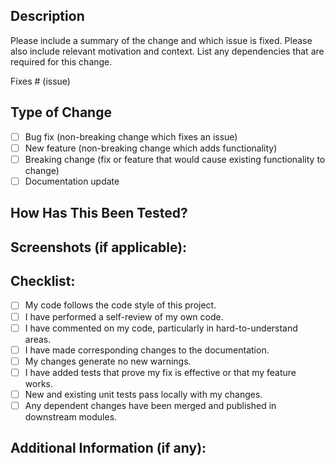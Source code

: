 <!--- Provide a general summary of your changes in the Title above -->

## Description
<!--- Describe your changes in detail -->
Please include a summary of the change and which issue is fixed. Please also include relevant motivation and context. List any dependencies that are required for this change.

Fixes # (issue)

## Type of Change
<!--- What type of changes does your code introduce? Put an `x` in all the boxes that apply. -->
- [ ] Bug fix (non-breaking change which fixes an issue)
- [ ] New feature (non-breaking change which adds functionality)
- [ ] Breaking change (fix or feature that would cause existing functionality to change)
- [ ] Documentation update

## How Has This Been Tested?
<!--- Please describe in detail how you tested your changes. -->
<!--- Include details about the testing environment and the tests you ran to -->
<!--- see how your change affects other areas of the code, etc. -->

## Screenshots (if applicable):
<!--- Add screenshots to help explain your PR if applicable -->

## Checklist:
<!--- Go over all the following points, and put an `x` in all the boxes that apply. -->
<!--- If you're unsure about any of these, don't hesitate to ask. We're here to help! -->
- [ ] My code follows the code style of this project.
- [ ] I have performed a self-review of my own code.
- [ ] I have commented on my code, particularly in hard-to-understand areas.
- [ ] I have made corresponding changes to the documentation.
- [ ] My changes generate no new warnings.
- [ ] I have added tests that prove my fix is effective or that my feature works.
- [ ] New and existing unit tests pass locally with my changes.
- [ ] Any dependent changes have been merged and published in downstream modules.

## Additional Information (if any):
<!--- Add any additional information or context about the pull request here. -->
